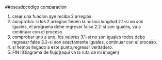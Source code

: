 ##pseudocodigo comparacion
1. crear una funcion qye reciba 2 arreglos
2. comprobar si los 2 arreglos tienen la misma longitud
	2.1-si no son iguales, el programa debe 	regresar false
	2.2-si son iguales, va a continuar con 	el proceso
3. comprobar uno a uno, los valores
	3.1-si no son iguales todos debe regresar false
	3.2-si son exactamente iguales, continuar con el proceso.
4. si hemos llegado a este punto,regresar verdadero.
5. FIN
![Diagrama de flujo](aqui va la ruta de mi imagen)
